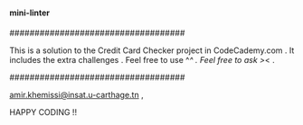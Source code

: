 #### mini-linter
####
###################################

This is a solution to the Credit Card Checker project in CodeCademy.com .
It includes the extra challenges .
Feel free to use ^_^ .
Feel free to ask >_< .

###################################

amir.khemissi@insat.u-carthage.tn ,

HAPPY CODING !!

